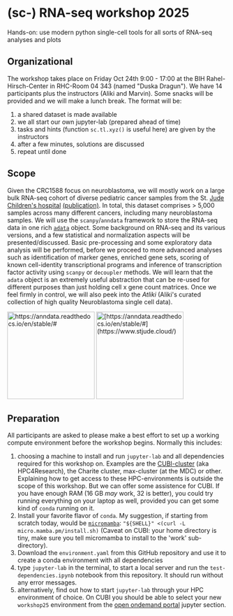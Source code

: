 # (sc-) RNA-seq workshop 2025
Hands-on: use modern python single-cell tools for all sorts of RNA-seq analyses and plots

## Organizational

The workshop takes place on Friday Oct 24th 9:00 - 17:00 at the BIH Rahel-Hirsch-Center in RHC-Room 04 343 (named "Duska Dragun").
We have 14 participants plus the instructors (Aliki and Marvin). Some snacks will be provided and we will make a lunch break.
The format will be:
  1) a shared dataset is made available
  2) we all start our own jupyter-lab (prepared ahead of time)
  3) tasks and hints (function `sc.tl.xyz()` is useful here) are given by the instructors
  4) after a few minutes, solutions are discussed
  5) repeat until done

## Scope

Given the CRC1588 focus on neuroblastoma, we will mostly work on a large bulk RNA-seq cohort of diverse pediatric cancer samples from the St. [Jude Children's hospital](https://www.stjude.cloud/) [(publication)](https://dx.doi.org/10.1158/2159-8290.CD-20-1230). In total, this dataset comprises > 5,000 samples across many different cancers, including many neuroblastoma samples. We will use the `scanpy`/`anndata` framework to store the RNA-seq data in one rich [`adata`](https://anndata.readthedocs.io/en/latest/index.html) object. Some background on RNA-seq and its various versions, and a few statistical and normalization aspects will be presented/discussed. Basic pre-processing and some exploratory data analysis will be performed, before we proceed to more advanced analyses such as identification of marker genes, enriched gene sets, scoring of known cell-identity transcriptional programs and inference of transcription factor activity using `scanpy` or `decoupler` methods. We will learn that the `adata` object is an extremely useful abstraction that can be re-used for different purposes than just holding cell x gene count matrices. Once we feel firmly in control, we will also peek into the *Atliki* (Aliki's curated collection of high quality Neuroblastoma single cell data).

<img src="https://anndata.readthedocs.io/en/stable/_static/anndata_schema.svg" alt="https://anndata.readthedocs.io/en/stable/#" width="200"/>
<img src="https://www.stjude.cloud/static/STJCloud_Logo_White_NoTagline-b38a71b1da2c300f3cdee806d1cf7753.png" alt="[https://anndata.readthedocs.io/en/stable/#](https://www.stjude.cloud/)" width="200"/>


## Preparation

All participants are asked to please make a best effort to set up a working compute environment before the workshop begins. Normally this includes:
  1) choosing a machine to install and run `jupyter-lab` and all dependencies required for this workshop on. Examples are the [CUBI-cluster](https://hpc-docs.cubi.bihealth.org/admin/getting-access/) (aka HPC4Research), the Charite cluster, max-cluster (at the MDC) or other. Explaining how to get access to these HPC-environments is outside the scope of this workshop. But we can offer some assistence for CUBI. If you have enough RAM (16 GB *may* work, 32 is better), you could try running everything on your laptop as well, provided you can get some kind of `conda` running on it.
  2) Install your favorite flavor of `conda`. My suggestion, if starting from scratch today, would be [`micromamba`](https://mamba.readthedocs.io/en/latest/installation/micromamba-installation.html): `"${SHELL}" <(curl -L micro.mamba.pm/install.sh)` (Caveat on CUBI: your home directory is tiny, make sure you tell micromamba to install to the 'work' sub-directory).
  3) Download the `environment.yaml` from this GitHub repository and use it to create a conda environment with all dependencies
  4) type `jupyter-lab` in the terminal, to start a local server and run the `test-dependencies.ipynb` notebook from this repository. It should run without any error messages.
  5) alternatively, find out how to start `jupyter-lab` through your HPC environment of choice. On CUBI you should be able to select your new `workshop25` environment from the [open ondemand portal](https://hpc-portal.cubi.bihealth.org/) jupyter section.








